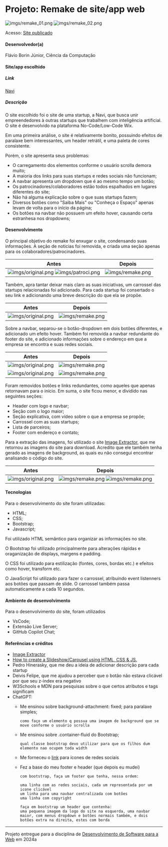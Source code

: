 # Projeto: Remake de site/app web

![imgs/remake_01.png](imgs/remake_01.png)
![imgs/remake_02.png](imgs/remake_02.png)


Acesso: [Site publicado](https://fleivio.github.io/src/)


#### Desenvolvedor(a)
Flávio Borin Júnior, Ciência da Computação

#### Site/app escolhido

##### Link
[Navi](https://www.navi.com.ai/)

##### Descrição
O site escolhido foi o site de uma startup, a Navi, que busca unir empreendedores à outras startups que trabalhem com inteligência artificial. O site é desenvolvido na plataforma No-Code/Low-Code Wix.

Em uma primeira análise, o site é relativamente bonito, possuindo efeitos de paralaxe bem interessantes, um header retrátil, e uma paleta de cores consistente.

Porém, o site apresenta seus problemas:
- O carregamento dos elementos conforme o usuário scrolla demora muito;
- A maioria dos links para suas startups e redes sociais não funcionam;
- A navbar apresenta um dropdown que é ao mesmo tempo um botão;
- Os patrocinadores/colaboradores estão todos espalhados em lugares diferentes do site;
- Não há alguma explicação sobre o que suas startups fazem;
- Diversos botões como "Saiba Mais" ou "Conheça o Espaço" apenas levam de volta para o início da página;
- Os botões na navbar não possuem um efeito hover, causando certa estranhesa nos dropdowns;

#### Desenvolvimento

O principal objetivo do remake foi enxugar o site, condensando suas informações. A seção de noticias foi removida, e criada uma seção apenas para os colaboradores/patrocinadores. 

| Antes  | Depois |
| ------------- | ------------- |
|  ![imgs/original.png](imgs/parceiros_original.png)  ![imgs/patroci.png](imgs/patrocionio_original.png) |  ![imgs/remake.png](imgs/parceiros.png) |

Também, apra tantar deixar mais claro as suas iniciativas, um carrossel das startups relacionadas foi adicionado. Para cada startup foi consertado o seu link e adicionando uma breve descrição do que ela se propõe.

| Antes  | Depois |
| ------------- | ------------- |
|  ![imgs/original.png](imgs/startups_original.png) |  ![imgs/remake.png](imgs/startups_remake.png) |

Sobre a navbar, separou-se o botão-dropdown em dois botões diferentes, e adicionado um efeito hover. Também foi removida a navbar redundante do footer do site, e adicionado informações sobre o endereço em que a empresa se encontra e suas redes sociais.

| Antes  | Depois |
| ------------- | ------------- |
|  ![imgs/original.png](imgs/header_original.png) |  ![imgs/remake.png](imgs/header_remake.png) |
|  ![imgs/original.png](imgs/footer_original.png) |  ![imgs/remake.png](imgs/footer_remake.png) |

Foram removidos botões e links redundantes, como aqueles que apenas retornavam para o início. Em suma, o site ficou menor, e dividido nas seguintes seções:
- Header com logo e navbar;
- Seção com o logo maior;
- Seção explicativa, com vídeo sobre o que a empresa se propõe;
- Carrossel com as suas startups;
- Lista de parceiros;
- Footer com endereço e contato;

Para a extração das imagens, foi utilizado o site [Image Extractor](https://extract.pics/), que me retornou as imagens do site para download. Acredito que ele também tenha gerado as imagens de background, as quais eu não consegui encontrar analisando o código do site.

| Antes  | Depois |
| ------------- | ------------- |
|  ![imgs/original.png](imgs/original.png) |  ![imgs/remake.png](imgs/remake_01.png) ![imgs/remake.png](imgs/remake_02.png) |

#### Tecnologias

Para o desenvolvimento do site foram utilizadas:
- HTML;
- CSS;
- Bootstrap;
- Javascript;

Foi utilizado HTML semântico para organizar as informações no site. 

O Bootstrap foi utilizado principalmente para alterações rápidas e oraganização de displays, margens e padding.

O CSS foi utilizado para estilização (fontes, cores, bordas etc.) e efeitos como hover, transform etc. 

O JavaScript foi utilizado para fazer o carrossel, atribuindo event listenners aos botões que passam de slide. O carrossel também passa automaticamente a cada 10 segundos.

#### Ambiente de desenvolvimento

Para o desenvolvimento do site, foram utilizados

- VsCode;
- Extensão Live Server;
- GitHub Copilot Chat;

#### Referências e créditos

- [Image Extractor](https://extract.pics/)
- [How to create a Slideshow/Carousel using HTML, CSS & JS.](https://medium.com/@algopoint.ltd/how-to-create-a-slideshow-carousel-using-html-css-js-7ab0561b39b3)
- Pedro Hinerasky, que me deu a ideia de adicionar descrição para cada startup
- Deivis Felipe, que me ajudou a perceber que o botão não estava clicável por que seu z-index era negativo
- W3Schools e MDN para pesquisas sobre o que certos atributos e tags significam
- ChatGPT:
  - Me ensinou sobre background-attachment: fixed; para paralaxe simples;
      ```
      como faço um elemento q possua uma imagem de background que se move conforme o usuário scrolla
      ```
  - Me ensinou sobre .container-fluid do Bootstrap;
    ```
    qual classe bootstrap devo utilizar para que os filhos dum elemento nao ocupem toda width
    ```
  - Me forneceu o [link](https://cdnjs.cloudflare.com/ajax/libs/font-awesome/5.15.4/css/all.min.css) para ícones de redes sociais
  - Fez a base do meu footer e header (que depois eu mudei)
    ```
    com bootstrap, faça um footer que tenha, nessa ordem:
    
    uma linha com as redes sociais, cada um representada por um icone clicável
    um linha para uma navbar centralizada com botões
    uma linha com copyright
    ```

    ```
    faça em bootstrap um header que contenha:
    uma pequena imagem da logo do site na esquerda, uma navbar maior, com menus dropdown e botões normais também, e dois botões extra na direita, estes com borda
    ```




---
Projeto entregue para a disciplina de [Desenvolvimento de Software para a Web](http://github.com/andreainfufsm/elc1090-2024a) em 2024a
